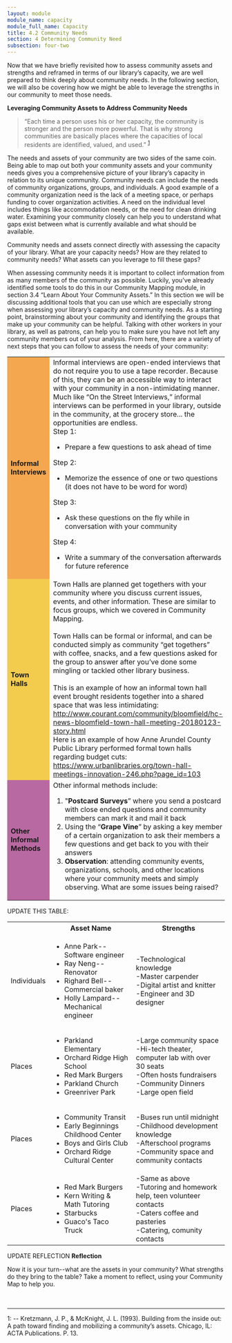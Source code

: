```yaml
---
layout: module
module_name: capacity
module_full_name: Capacity
title: 4.2 Community Needs
section: 4 Determining Community Need
subsection: four-two
---
```


Now that we have briefly revisited how to assess community assets and strengths and reframed in terms of our library’s capacity, we are well prepared to think deeply about community needs. In the following section, we will also be covering how we might be able to leverage the strengths in our community to meet those needs. 

**Leveraging Community Assets to Address Community Needs** 

> “Each time a person uses his or her capacity, the community is stronger and the person more powerful. That is why strong communities are basically places where the capacities of local residents are identified, valued, and used.” <sup>[1](#fn1)</sup>

The needs and assets of your community are two sides of the same coin. Being able to map out both your community assets and your community needs gives you a comprehensive picture of your library’s capacity in relation to its unique community. Community needs can include the needs of community organizations, groups, and individuals. A good example of a community organization need is the lack of a meeting space, or perhaps funding to cover organization activities. A need on the individual level includes things like accommodation needs, or the need for clean drinking water. Examining your community closely can help you to understand what gaps exist between what is currently available and what should be available. 

Community needs and assets connect directly with assessing the capacity of your library. What are your capacity needs? How are they related to community needs? What assets can you leverage to fill these gaps? 

When assessing community needs it is important to collect information from as many members of the community as possible. Luckily, you’ve already identified some tools to do this in our Community Mapping module, in section 3.4 “Learn About Your Community Assets.” In this section we will be discussing additional tools that you can use which are especially strong when assessing your library’s capacity and community needs. As a starting point, brainstorming about your community and identifying the groups that make up your community can be helpful. Talking with other workers in your library, as well as patrons, can help you to make sure you have not left any community members out of your analysis. From here, there are a variety of next steps that you can follow to assess the needs of your community: 

<table>
<tr><td bgcolor="#F5A750"><b>Informal Interviews</b></td><td>Informal interviews are open-ended interviews that do not require you to use a tape recorder. Because of this, they can be an accessible way to interact with your community in a non-intimidating manner. <br> 
Much like “On the Street Interviews,” informal interviews can be performed in your library, outside in the community, at the grocery store... the opportunities are endless.<br>
Step 1: 
  <ul><li>Prepare a few questions to ask ahead of time</ul></li>
Step 2:  
<ul><li>Memorize the essence of one or two questions (it does not have to be word for word)</ul></li>
Step 3:  
<ul><li>Ask these questions on the fly while in conversation with your community</ul></li>
Step 4: 
<ul><li>Write a summary of the conversation afterwards for future reference</ul></li></th></tr>
<tr><td bgcolor="#F3CC4D"><b>Town Halls</b></td><td>Town Halls are planned get togethers with your community where you discuss current issues, events, and other information. These are similar to focus groups, which we covered in Community Mapping.<br><br>
Town Halls can be formal or  informal, and can be conducted simply as community “get togethers” with coffee, snacks, and a few questions asked for the group to answer after you’ve done some mingling or tackled other library business.<br><br>
This is an example of how an informal town hall event brought residents together into a shared space that was less intimidating:<br><a href="http://www.courant.com/community/bloomfield/hc-news-bloomfield-town-hall-meeting-20180123-story.html">http://www.courant.com/community/bloomfield/hc-news-bloomfield-town-hall-meeting-20180123-story.html</a><br>
Here is an example of how Anne Arundel County Public Library performed formal town halls regarding budget cuts:<br>  
<a href="https://www.urbanlibraries.org/town-hall-meetings-innovation-246.php?page_id=103">https://www.urbanlibraries.org/town-hall-meetings-innovation-246.php?page_id=103</a></td></tr>
<tr><td bgcolor="#B969A1"><b>Other Informal Methods</b></td><td>Other informal methods include: 
<ol><li>"<b>Postcard Surveys</b>” where you send a postcard with close ended questions and community members can mark it and mail it back</li>  
<li>Using the “<b>Grape Vine</b>” by asking a key member of a certain organization to ask their members a few questions and get back to you with their answers</li>
<li><b>Observation</b>: attending community events, organizations, schools, and other locations where your community meets and simply observing. What are some issues being raised?</li>
</ol></td></tr>
</table>

UPDATE THIS TABLE:

<table class="basic">
<tr><th></th><th>Asset Name</th><th>Strengths</th></tr>
<tr><td>Individuals</td><td><ul><li>Anne Park--Software engineer</li><li>Ray Neng--Renovator</li><li>Righard Bell--Commercial baker</li><li>Holly Lampard--Mechanical engineer</li></ul></td><td>-Technological knowledge<br>-Master carpender<br>-Digital artist and knitter<br>-Engineer and 3D designer</td></tr>
<tr><td>Places</td><td><ul><li>Parkland Elementary</li><li>Orchard Ridge High School</li><li>Red Mark Burgers</li><li>Parkland Church</li><li>Greenriver Park</li></ul></td><td>-Large community space<br>-Hi-tech theater, computer lab with over 30 seats<br>-Often hosts fundraisers<br>-Community Dinners<br>-Large open field</td></tr>
<tr><td>Places</td><td><ul><li>Community Transit</li><li>Early Beginnings Childhood Center</li><li>Boys and Girls Club</li><li>Orchard Ridge Cultural Center</li></ul></td><td>-Buses run until midnight<br>-Childhood development knowledge<br>-Afterschool programs<br>-Community space and community contacts</td></tr>
<tr><td>Places</td><td><ul><li>Red Mark Burgers</li><li>Kern Writing & Math Tutoring</li><li>Starbucks</li><li>Guaco's Taco Truck</li></ul></td><td>-Same as above<br>-Tutoring and homework help, teen volunteer contacts<br>-Caters coffee and pasteries<br>-Catering, comunity contacts</td></tr>
</table>

UPDATE REFLECTION
**Reflection**
<div class="reflection">Now it is your turn--what are the assets in your community? What strengths do they bring to the table? Take a moment to reflect, using your Community Map to help you. </div><br><br>

***
<a name="fn1">1</a>:  -- Kretzmann, J. P., & McKnight, J. L. (1993). Building from the inside out: A path toward finding and mobilizing a community’s assets. Chicago, IL: ACTA Publications. P. 13.
